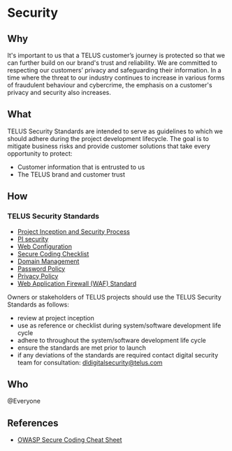 # Security

## Why

It's important to us that a TELUS customer’s journey is protected so that we can further build on our brand's trust and reliability. We are committed to respecting our customers’ privacy and safeguarding their information. In a time where the threat to our industry continues to increase in various forms of fraudulent behaviour and cybercrime, the emphasis on a customer's privacy and security also increases.

## What

TELUS Security Standards are intended to serve as guidelines to which we should adhere during the project development lifecycle. The goal is to mitigate business risks and provide customer solutions that take every opportunity to protect:

- Customer information that is entrusted to us
- The TELUS brand and customer trust

## How

### TELUS Security Standards

- [Project Inception and Security Process](project-inception-and-security-process.md)
- [PI security](pi.md)
- [Web Configuration](web-configuration.md)
- [Secure Coding Checklist](checklist.md)
- [Domain Management](domain-management.md)
- [Password Policy](password-policy.md)
- [Privacy Policy](privacy-policy.md)
- [Web Application Firewall (WAF) Standard](waf-standard.md)

Owners or stakeholders of TELUS projects should use the TELUS Security Standards as follows:
- review at project inception
- use as reference or checklist during system/software development life cycle
- adhere to throughout the system/software development life cycle
- ensure the standards are met prior to launch
- if any deviations of the standards are required contact digital security team for consultation: dldigitalsecurity@telus.com

## Who

@Everyone

## References

- [OWASP Secure Coding Cheat Sheet](https://github.com/OWASP/CheatSheetSeries/blob/master/Index.md)
